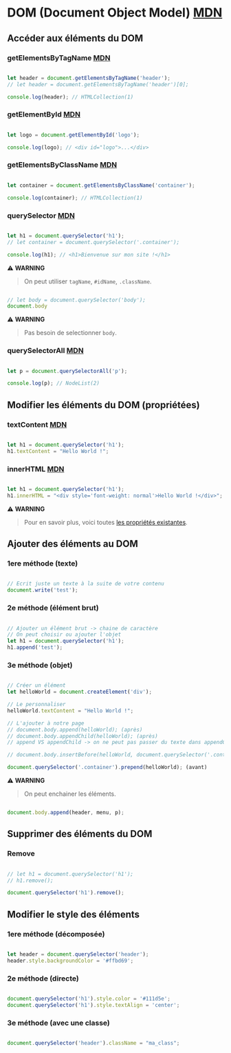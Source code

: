 # DOM (Document Object Model) [MDN](https://developer.mozilla.org/fr/docs/Web/API/Document_Object_Model)

## Accéder aux éléments du DOM

### getElementsByTagName [MDN](https://developer.mozilla.org/fr/docs/Web/API/Element/getElementsByTagName)

```js

let header = document.getElementsByTagName('header');
// let header = document.getElementsByTagName('header')[0];

console.log(header); // HTMLCollection(1)

```

### getElementById [MDN](https://developer.mozilla.org/fr/docs/Web/API/Document/getElementById)

```js

let logo = document.getElementById('logo');

console.log(logo); // <div id="logo">...</div>

```

### getElementsByClassName [MDN](https://developer.mozilla.org/fr/docs/Web/API/Document/getElementsByClassName)

```js

let container = document.getElementsByClassName('container');

console.log(container); // HTMLCollection(1)

```

### querySelector [MDN](https://developer.mozilla.org/fr/docs/Web/API/Document/querySelector)

```js

let h1 = document.querySelector('h1');
// let container = document.querySelector('.container');

console.log(h1); // <h1>Bienvenue sur mon site !</h1>

```

⚠️ **WARNING**
> On peut utiliser `tagName`, `#idName`, `.className`.

```js

// let body = document.querySelector('body');
document.body

```

⚠️ **WARNING**
> Pas besoin de selectionner `body`.

### querySelectorAll [MDN](https://developer.mozilla.org/fr/docs/Web/API/Document/querySelectorAll)

```js

let p = document.querySelectorAll('p');

console.log(p); // NodeList(2)

```

## Modifier les éléments du DOM (propriétées)

### textContent [MDN](https://developer.mozilla.org/fr/docs/Web/API/Node/textContent)

```js

let h1 = document.querySelector('h1');
h1.textContent = "Hello World !";

```

### innerHTML [MDN](https://developer.mozilla.org/fr/docs/Web/API/Element/innerHTML)

```js

let h1 = document.querySelector('h1');
h1.innerHTML = "<div style='font-weight: normal'>Hello World !</div>";

```

⚠️ **WARNING**
> Pour en savoir plus, voici toutes [les propriétés existantes](https://developer.mozilla.org/fr/docs/Web/API/Element).

## Ajouter des éléments au DOM

### 1ere méthode (texte)

```js

// Ecrit juste un texte à la suite de votre contenu
document.write('test');

```

### 2e méthode (élément brut)

```js

// Ajouter un élément brut -> chaine de caractère
// On peut choisir ou ajouter l'objet
let h1 = document.querySelector('h1');
h1.append('test');

```

### 3e méthode (objet)

```js

// Créer un élément
let helloWorld = document.createElement('div');

// Le personnaliser
helloWorld.textContent = "Hello World !";

// L'ajouter à notre page
// document.body.append(helloWorld); (après)
// document.body.appendChild(helloWorld); (après)
// append VS appendChild -> on ne peut pas passer du texte dans appendChild, obligatoirement un objet

// document.body.insertBefore(helloWorld, document.querySelector('.container')); (avant)

document.querySelector('.container').prepend(helloWorld); (avant)

```

⚠️ **WARNING**
> On peut enchainer les éléments.

```js

document.body.append(header, menu, p);

```

## Supprimer des éléments du DOM

### Remove

```js

// let h1 = document.querySelector('h1');
// h1.remove();

document.querySelector('h1').remove();

```

## Modifier le style des éléments

### 1ere méthode (décomposée)

```js

let header = document.querySelector('header');
header.style.backgroundColor = '#ffbd69';

```

### 2e méthode (directe)

```js

document.querySelector('h1').style.color = '#111d5e';
document.querySelector('h1').style.textAlign = 'center';

```

### 3e méthode (avec une classe)

```js

document.querySelector('header').className = "ma_class";

```
